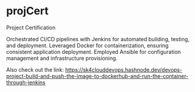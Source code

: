 # projCert
Project Certification

Orchestrated CI/CD pipelines with Jenkins for automated building, testing, and deployment.
Leveraged Docker for containerization, ensuring consistent application deployment.
Employed Ansible for configuration management and infrastructure provisioning.

Also check out the link:
https://sk4clouddevops.hashnode.dev/devops-project-build-and-push-the-image-to-dockerhub-and-run-the-container-through-jenkins



